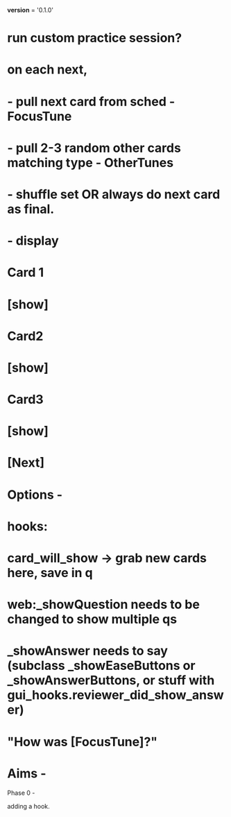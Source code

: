 __version__ = '0.1.0'

# run custom practice session?

# on each next,
# - pull next card from sched - FocusTune
# - pull 2-3 random other cards matching type - OtherTunes
# - shuffle set OR always do next card as final.
# - display
# Card 1
# [show]
# Card2
# [show]
# Card3
# [show]

# [Next]

# Options -
# hooks:
# card_will_show -> grab new cards here, save in q
# web:_showQuestion needs to be changed to show multiple qs
# _showAnswer needs to say (subclass _showEaseButtons or _showAnswerButtons, or stuff with gui_hooks.reviewer_did_show_answer)
#  "How was [FocusTune]?"


# Aims -
Phase 0 -
<!-- Subclass Reviewer, get it to show, prove it by
print('hi from custom')
and -->
adding a hook.